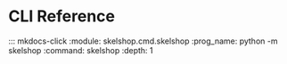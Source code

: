 # CLI Reference

::: mkdocs-click
    :module: skelshop.cmd.skelshop
    :prog_name: python -m skelshop
    :command: skelshop
    :depth: 1
